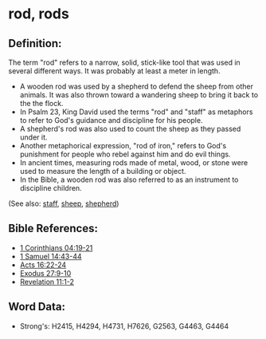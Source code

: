 # rod, rods #

## Definition: ##

The term "rod" refers to a narrow, solid, stick-like tool that was used in several different ways. It was probably at least a meter in length.

* A wooden rod was used by a shepherd to defend the sheep from other animals. It was also thrown toward a wandering sheep to bring it back to the the flock.
* In Psalm 23, King David used the terms "rod" and "staff" as metaphors to refer to God's guidance and discipline for his people.
* A shepherd's rod was also used to count the sheep as they passed under it.
* Another metaphorical expression, "rod of iron," refers to God's punishment for people who rebel against him and do evil things.
* In ancient times, measuring rods made of metal, wood, or stone were used to measure the length of a building or object.
* In the Bible, a wooden rod was also referred to as an instrument to discipline children.

(See also: [staff](../other/staff.md), [sheep](../other/sheep.md), [shepherd](../other/shepherd.md))

## Bible References: ##

* [1 Corinthians 04:19-21](rc://en/tn/help/1co/04/19)
* [1 Samuel 14:43-44](rc://en/tn/help/1sa/14/43)
* [Acts 16:22-24](rc://en/tn/help/act/16/22)
* [Exodus 27:9-10](rc://en/tn/help/exo/27/09)
* [Revelation 11:1-2](rc://en/tn/help/rev/11/01)

## Word Data: ##

* Strong's: H2415, H4294, H4731, H7626, G2563, G4463, G4464
